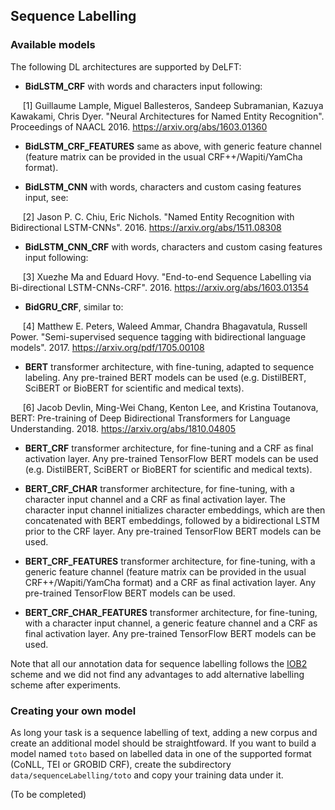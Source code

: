 ## Sequence Labelling

### Available models

The following DL architectures are supported by DeLFT:

* __BidLSTM_CRF__ with words and characters input following:

&nbsp;&nbsp;&nbsp;&nbsp; [1] Guillaume Lample, Miguel Ballesteros, Sandeep Subramanian, Kazuya Kawakami, Chris Dyer. "Neural Architectures for Named Entity Recognition". Proceedings of NAACL 2016. https://arxiv.org/abs/1603.01360

* __BidLSTM_CRF_FEATURES__ same as above, with generic feature channel (feature matrix can be provided in the usual CRF++/Wapiti/YamCha format).

* __BidLSTM_CNN__ with words, characters and custom casing features input, see:

&nbsp;&nbsp;&nbsp;&nbsp; [2] Jason P. C. Chiu, Eric Nichols. "Named Entity Recognition with Bidirectional LSTM-CNNs". 2016. https://arxiv.org/abs/1511.08308

* __BidLSTM_CNN_CRF__ with words, characters and custom casing features input following:

&nbsp;&nbsp;&nbsp;&nbsp; [3] Xuezhe Ma and Eduard Hovy. "End-to-end Sequence Labelling via Bi-directional LSTM-CNNs-CRF". 2016. https://arxiv.org/abs/1603.01354

* __BidGRU_CRF__, similar to: 

&nbsp;&nbsp;&nbsp;&nbsp; [4] Matthew E. Peters, Waleed Ammar, Chandra Bhagavatula, Russell Power. "Semi-supervised sequence tagging with bidirectional language models". 2017. https://arxiv.org/pdf/1705.00108  

* __BERT__ transformer architecture, with fine-tuning, adapted to sequence labeling. Any pre-trained BERT models can be used (e.g. DistilBERT, SciBERT or BioBERT for scientific and medical texts). 

&nbsp;&nbsp;&nbsp;&nbsp; [6] Jacob Devlin, Ming-Wei Chang, Kenton Lee, and Kristina Toutanova, BERT: Pre-training of Deep Bidirectional Transformers for Language Understanding. 2018. https://arxiv.org/abs/1810.04805

* __BERT_CRF__ transformer architecture, for fine-tuning and a CRF as final activation layer. Any pre-trained TensorFlow BERT models can be used (e.g. DistilBERT, SciBERT or BioBERT for scientific and medical texts). 

* __BERT_CRF_CHAR__ transformer architecture, for fine-tuning, with a character input channel and a CRF as final activation layer. The character input channel initializes character embeddings, which are then concatenated with BERT embeddings, followed by a bidirectional LSTM prior to the CRF layer.
Any pre-trained TensorFlow BERT models can be used. 

* __BERT_CRF_FEATURES__ transformer architecture, for fine-tuning, with a generic feature channel (feature matrix can be provided in the usual CRF++/Wapiti/YamCha format) and a CRF as final activation layer. Any pre-trained TensorFlow BERT models can be used. 

* __BERT_CRF_CHAR_FEATURES__ transformer architecture, for fine-tuning, with a character input channel, a generic feature channel and a CRF as final activation layer. Any pre-trained TensorFlow BERT models can be used. 

Note that all our annotation data for sequence labelling follows the [IOB2](https://en.wikipedia.org/wiki/Inside%E2%80%93outside%E2%80%93beginning_(tagging)) scheme and we did not find any advantages to add alternative labelling scheme after experiments.

### Creating your own model

As long your task is a sequence labelling of text, adding a new corpus and create an additional model should be straightfoward. If you want to build a model named `toto` based on labelled data in one of the supported format (CoNLL, TEI or GROBID CRF), create the subdirectory `data/sequenceLabelling/toto` and copy your training data under it.  

(To be completed)
